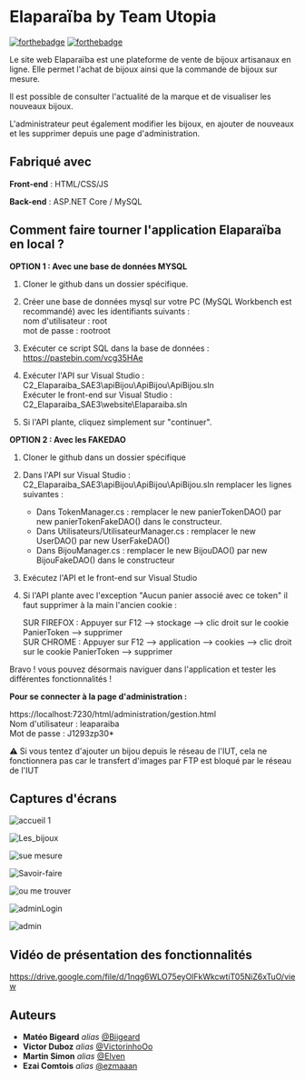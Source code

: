 # Elaparaïba by Team Utopia

[![forthebadge](https://forthebadge.com/images/badges/built-with-love.svg)](https://forthebadge.com)
[![forthebadge](https://forthebadge.com/images/badges/for-you.svg)](https://forthebadge.com)


Le site web Elaparaïba est une plateforme de vente de bijoux artisanaux en ligne. Elle permet l'achat de bijoux ainsi que la commande de bijoux sur mesure.  

Il est possible de consulter l'actualité de la marque et de visualiser les nouveaux bijoux.  

L'administrateur peut également modifier les bijoux, en ajouter de nouveaux et les supprimer depuis une page d'administration.  


## Fabriqué avec

**Front-end** : HTML/CSS/JS

**Back-end** : ASP.NET Core / MySQL


## Comment faire tourner l'application Elaparaïba en local ?  

  

**OPTION 1 : Avec une base de données MYSQL**

1) Cloner le github dans un dossier spécifique.
   
2) Créer une base de données mysql sur votre PC (MySQL Workbench est recommandé) avec les identifiants suivants :  
   nom d'utilisateur : root  
   mot de passe : rootroot  

3) Exécuter ce script SQL dans la base de données : https://pastebin.com/vcg35HAe  
   
4) Exécuter l'API sur Visual Studio : C2_Elaparaiba_SAE3\apiBijou\ApiBijou\ApiBijou.sln  
   Exécuter le front-end sur Visual Studio  : C2_Elaparaiba_SAE3\website\Elaparaiba.sln  
   
5) Si l'API plante, cliquez simplement sur "continuer".  

  

**OPTION 2 : Avec les FAKEDAO**

1) Cloner le github dans un dossier spécifique  

2) Dans l'API sur Visual Studio : C2_Elaparaiba_SAE3\apiBijou\ApiBijou\ApiBijou.sln remplacer les lignes suivantes :  
   
   - Dans TokenManager.cs : remplacer le new panierTokenDAO() par new panierTokenFakeDAO() dans le constructeur.  
   - Dans Utilisateurs/UtilisateurManager.cs : remplacer le new UserDAO()  par new UserFakeDAO()  
   - Dans BijouManager.cs : remplacer le new BijouDAO() par new BijouFakeDAO() dans le constructeur  

4) Exécutez l'API et le front-end sur Visual Studio  

5) Si l'API plante avec l'exception "Aucun panier associé avec ce token" il faut supprimer à la main l'ancien cookie :  
   
   SUR FIREFOX : Appuyer sur F12 --> stockage --> clic droit sur le cookie PanierToken --> supprimer  
   SUR CHROME : Appuyer sur F12 --> application --> cookies --> clic droit sur le cookie PanierToken --> supprimer  

Bravo ! vous pouvez désormais naviguer dans l'application et tester les différentes fonctionnalités !  

  

**Pour se connecter à la page d'administration :**  
  
https://localhost:7230/html/administration/gestion.html  
Nom d'utilisateur : leaparaiba  
Mot de passe : J1293zp30*  

:warning: Si vous tentez d'ajouter un bijou depuis le réseau de l'IUT, cela ne fonctionnera pas car le transfert d'images par FTP est bloqué par le réseau de l'IUT

## Captures d'écrans
![accueil 1](https://github.com/dept-info-iut-dijon/C2_Elaparaiba_SAE3/assets/116215966/c75a755a-b336-4e00-b63e-3690332ace28)

![Les_bijoux](https://github.com/dept-info-iut-dijon/C2_Elaparaiba_SAE3/assets/116215966/57f2dda9-981b-4a95-a5d7-2cb13002149f)

![sue mesure](https://github.com/dept-info-iut-dijon/C2_Elaparaiba_SAE3/assets/116215966/16e7492e-bd1a-412a-bc62-12b1aa762891)

![Savoir-faire](https://github.com/dept-info-iut-dijon/C2_Elaparaiba_SAE3/assets/116215966/887eef95-fa67-4d9b-a29d-52a6bdecd7b3)

![ou me trouver](https://github.com/dept-info-iut-dijon/C2_Elaparaiba_SAE3/assets/116215966/bbaa648f-1f93-4bfc-94dc-6c79e84cabf9)

![adminLogin](https://github.com/dept-info-iut-dijon/C2_Elaparaiba_SAE3/assets/115616225/6c038b63-667d-4ca3-b71c-9b1c80a11a28)

![admin](https://github.com/dept-info-iut-dijon/C2_Elaparaiba_SAE3/assets/115616225/81066519-f76b-4990-8f0e-c26e7d301a03)

## Vidéo de présentation des fonctionnalités 

https://drive.google.com/file/d/1nqg6WLO75eyOlFkWkcwtiT05NiZ6xTuO/view
  

## Auteurs

* **Matéo Bigeard** _alias_ [@Biigeard](https://github.com/Mbigeard06)
* **Victor Duboz** _alias_ [@VictorinhoOo](https://github.com/victorinhoOo)
* **Martin Simon** _alias_ [@Elven](https://github.com/ms292435)
* **Ezai Comtois** _alias_ [@ezmaaan](https://github.com/tpiut212)


